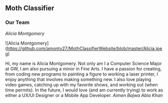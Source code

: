 ## Moth Classifier

### Our Team
*Alicia Montgomery*


![Alicia Montgomery]
(https://github.com/amonty27/MothClassifierWebsite/blob/master/Alicia.jpeg)

Hi, my name is Alicia Montgomery. Not only am I a Computer Science Major at GW, I am also pursuing a minor in Fine Arts. I have a passion for creating, from coding new programs to painting a figure to working a laser printer, I enjoy anything that involves making something new. I also love playing video games, catching up with my favorite shows, and working out (when time permits). In the future, I would love (and am currently trying) to work as either a UX/UI Designer or a Mobile App Developer. 
*Aimen Bajwa*
*Abia Khan*

